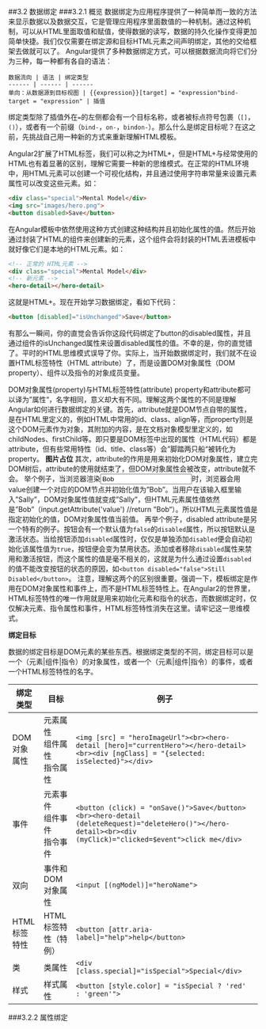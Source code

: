 ##3.2 数据绑定
###3.2.1 概览
数据绑定为应用程序提供了一种简单而一致的方法来显示数据以及数据交互，它是管理应用程序里面数值的一种机制。通过这种机制，可以从HTML里面取值和赋值，使得数据的读写，数据的持久化操作变得更加简单快捷。我们仅仅需要在绑定源和目标HTML元素之间声明绑定，其他的交给框架去做就可以了。
Angular提供了多种数据绑定方式，可以根据数据流向将它们分为三种，每一种都有各自的语法：

```
数据流向 | 语法 | 绑定类型
------ | ------ | ------
单向：从数据源到目标视图 | {{expression}}[target] = "expression"bind-target = "expression" | 插值
```

绑定类型除了插值外在`=`的左侧都会有一个目标名称，或者被标点符号包裹（`[]`，`()`），或者有一个前缀（`bind-`，`on-`，`bindon-`）。那么什么是绑定目标呢？在这之前，先挑战自己用一种新的方式来重新理解HTML模板。

Angular2扩展了HTML标签，我们可以称之为HTML+，但是HTML+与经常使用的HTML也有着显著的区别，理解它需要一种新的思维模式。在正常的HTML环境中，用HTML元素可以创建一个可视化结构，并且通过使用字符串常量来设置元素属性可以改变这些元素。如：

```HTML
<div class="special">Mental Model</div>
<img src="images/hero.png">
<button disabled>Save</button>
```

在Angular模板中依然使用这种方式创建这种结构并且初始化属性的值。然后开始通过封装了HTML的组件来创建新的元素，这个组件会将封装的HTML丢进模板中就好像它们是本地的HTML元素。如：

```HTML
<!-- 正常的 HTML元素 -->
<div class="special">Mental Model</div>
<!-- 新元素 -->
<hero-detail></hero-detail>
```

这就是HTML+。现在开始学习数据绑定，看如下代码：

```HTML
<button [disabled]="isUnchanged">Save</button>
```

有那么一瞬间，你的直觉会告诉你这段代码绑定了button的disabled属性，并且通过组件的isUnchanged属性来设置disabled属性的值。不幸的是，你的直觉错了。平时的HTML思维模式误导了你。实际上，当开始数据绑定时，我们就不在设置HTML标签特性（HTML attribute）了，而是设置DOM对象属性（DOM property）、组件以及指令的对象成员变量。

DOM对象属性(property)与HTML标签特性(attribute) 
property和attribute都可以译为”属性“，名字相同，意义却大有不同。理解这两个属性的不同是理解Angular如何进行数据绑定的关键。首先，attribute就是DOM节点自带的属性，是在HTML里定义的，例如HTML中常用的id、class、align等，而property则是这个DOM元素作为对象，其附加的内容，是在文档对象模型里定义的，如childNodes、firstChild等。即只要是DOM标签中出现的属性（HTML代码）都是attribute，但有些常用特性（id、title、class等）会”脚踏两只船“被转化为property。
__图片占位__
其次，attribute的作用是用来初始化DOM对象属性，建立完DOM树后，attribute的使用就结束了，但DOM对象属性会被改变，attribute就不会。
举个例子，当浏览器渲染<input type="text" value="Bob">时，浏览器会用value创建一个对应的DOM节点并初始化值为”Bob”。当用户在该输入框里输入”Sally”，DOM对象属性值就变成”Sally”，但HTML元素属性值依然是”Bob”（input.getAttribute('value')  //return ”Bob“）。所以HTML元素属性值是指定初始化的值，DOM对象属性值当前值。
再举个例子，disabled attribute是另一个特有的例子。按钮会有一个默认值为`false`的`disabled`属性，所以按钮默认是激活状态。当给按钮添加`disabled`属性时，仅仅是单独添加`disabled`便会自动初始化该属性值为`true`，按钮便会变为禁用状态。添加或者移除`disabled`属性来禁用和激活按钮，而这个属性的值是毫不相关的，这就是为什么通过设置`disabled`的值不能改变按钮的状态的原因，如`<button disabled="false">Still Disabled</button>`。
注意，理解这两个的区别很重要。强调一下，模板绑定是作用在DOM对象属性和事件上，而不是HTML标签特性上。在Angular2的世界里，HTML标签特性的唯一作用就是用来初始化元素和指令的状态，而数据绑定时，仅仅解决元素、指令属性和事件，HTML标签特性消失在这里。请牢记这一思维模式。

__绑定目标__

数据的绑定目标是DOM元素的某些东西。根据绑定类型的不同，绑定目标可以是一个（元素|组件|指令）的对象属性，或者一个（元素|组件|指令）的事件，或者一个HTML标签特性的名字。

绑定类型 | 目标 | 例子
--------- | ------------- | --------------
DOM对象属性 | 元素属性<br>组件属性<br>指令属性 | ```<img [src] = "heroImageUrl"><br><hero-detail [hero]="currentHero"></hero-detail><br><div [ngClass] = "{selected: isSelected}"></div>```
事件 | 元素事件<br>组件事件<br>指令事件 | ```<button (click) = "onSave()">Save</button><br><hero-detail (deleteRequest)="deleteHero()"></hero-detail><br><div (myClick)="clicked=$event">click me</div>```
双向 | 事件和DOM对象属性 | ```<input [(ngModel)]="heroName">```
HTML标签特性 | HTML标签特性（特例） | ```<button [attr.aria-label]="help">help</button>```
类 | 类属性 | ```<div [class.special]="isSpecial">Special</div>```
样式 | 样式属性 | ```<button [style.color] = "isSpecial ? 'red' : 'green'">```

###3.2.2 属性绑定






